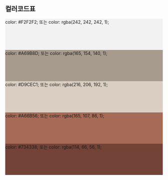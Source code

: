 ## 컬러코드표
 <div style="background-color: #F2F2F2; height: 100px;">color: #F2F2F2; 또는 color: rgba(242, 242, 242, 1);</div>
    <div style="background-color: #A69B8D; height: 100px;">color: #A69B8D; 또는 color: rgba(165, 154, 140, 1);</div>
    <div style="background-color: #D9CEC1; height: 100px;">color: #D9CEC1; 또는 color: rgba(216, 206, 192, 1);</div>
    <div style="background-color: #A66B56; height: 100px;">color: #A66B56; 또는 color: rgba(165, 107, 86, 1);</div>
    <div style="background-color: #734338; height: 100px;">color: #734338; 또는 color: rgba(114, 66, 56, 1);</div>

